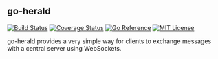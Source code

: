 ## go-herald

[![Build Status](https://travis-ci.com/nathan-osman/go-herald.svg?branch=main)](https://travis-ci.com/nathan-osman/go-herald)
[![Coverage Status](https://coveralls.io/repos/github/nathan-osman/go-herald/badge.svg?branch=main)](https://coveralls.io/github/nathan-osman/go-herald?branch=main)
[![Go Reference](https://pkg.go.dev/badge/github.com/nathan-osman/go-herald.svg)](https://pkg.go.dev/github.com/nathan-osman/go-herald)
[![MIT License](http://img.shields.io/badge/license-MIT-9370d8.svg?style=flat)](http://opensource.org/licenses/MIT)

go-herald provides a very simple way for clients to exchange messages with a central server using WebSockets.
